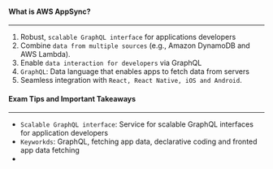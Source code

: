 #### What is AWS AppSync?

___

1. Robust, `scalable GraphQL interface` for applications developers
2. Combine `data from multiple sources` (e.g., Amazon DynamoDB and AWS Lambda).
3. Enable `data interaction for developers` via GraphQL
4. `GraphQL`: Data language that enables apps to fetch data from servers
5. Seamless integration with `React, React Native, iOS and Android`.

#### Exam Tips and Important Takeaways

___

* `Scalable GraphQL interface`: Service for scalable GraphQL interfaces for application developers
* `Keyworkds`: GraphQL, fetching app data, declarative coding and fronted app data fetching
* 